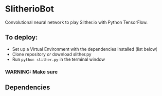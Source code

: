# SlitherioBot
Convolutional neural network to play Slither.io with Python TensorFlow.
## To deploy:
- Set up a Virtual Environment with the dependencies installed (list below)
- Clone repository <i>or</i> download slither.py
- Run `python slither.py` in the terminal window
### WARNING: Make sure

## Dependencies
